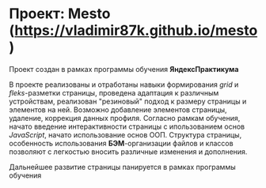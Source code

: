 # Проект: Mesto (https://vladimir87k.github.io/mesto)

Проект создан в рамках программы обучения __ЯндексПрактикума__

В проекте реализованы и отработаны навыки формирования _grid_ и _fleks_-разметки страницы, 
проведена адаптация к различным устройствам, реализован "резиновый" подход к размеру страницы и элементов на ней. Возможно добавление элементов страницы, удаление, коррекция данных профиля.
Согласно рамкам обучения, начато введение интерактивности страницы с ипользованием основ _JavaScript_, начато использование основ ООП.
Структура страницы, особенность использования __БЭМ__-организации файлов и классов позволяют с легкостью вносить различные изменения и дополнения.

Дальнейшее развитие страницы панируется в рамках программы обучения
